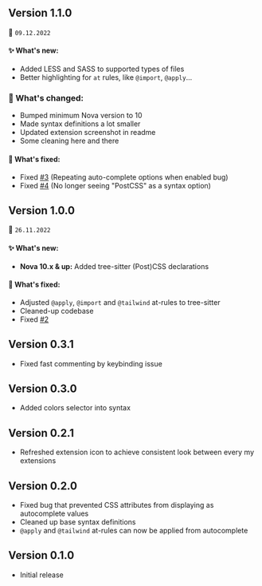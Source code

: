 ## Version 1.1.0

📅 `09.12.2022`

#### ✨ What's new:

* Added LESS and SASS to supported types of files
* Better highlighting for `at` rules, like `@import`, `@apply`...

### 🔀 What's changed:

* Bumped minimum Nova version to 10
* Made syntax definitions a lot smaller
* Updated extension screenshot in readme
* Some cleaning here and there

#### 🔧 What's fixed:

* Fixed [#3](https://github.com/widersky/postcss-nova-plugin/issues/3) (Repeating auto-complete options when enabled bug)
* Fixed [#4](https://github.com/widersky/postcss-nova-plugin/issues/4) (No longer seeing "PostCSS" as a syntax option)

## Version 1.0.0

📅 `26.11.2022`

#### ✨ What's new:

* **Nova 10.x & up:** Added tree-sitter (Post)CSS declarations

#### 🔧 What's fixed:

* Adjusted `@apply`, `@import` and `@tailwind` at-rules to tree-sitter
* Cleaned-up codebase
* Fixed [#2](https://github.com/widersky/postcss-nova-plugin/issues/2)

## Version 0.3.1

* Fixed fast commenting by keybinding issue

## Version 0.3.0

* Added colors selector into syntax

## Version 0.2.1

* Refreshed extension icon to achieve consistent look between every my extensions

## Version 0.2.0

* Fixed bug that prevented CSS attributes from displaying as autocomplete values
* Cleaned up base syntax definitions
* `@apply` and `@tailwind` at-rules can now be applied from autocomplete

## Version 0.1.0

* Initial release
